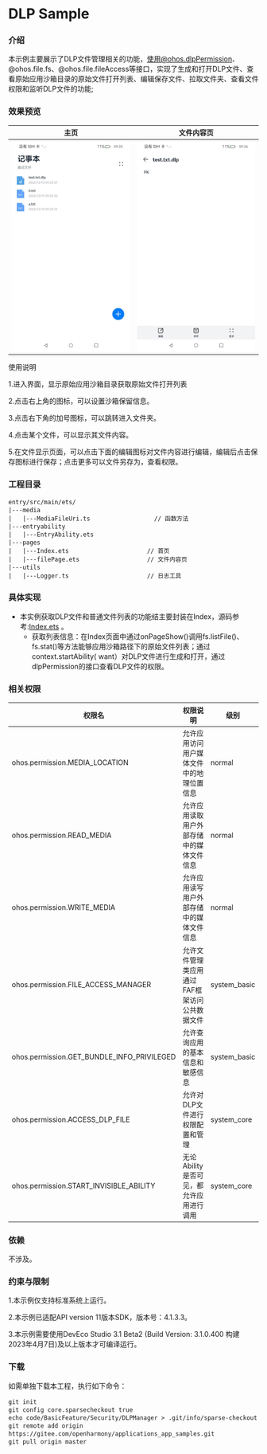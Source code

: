 # DLP Sample

### 介绍

本示例主要展示了DLP文件管理相关的功能，使用@ohos.dlpPermission、@ohos.file.fs、@ohos.file.fileAccess等接口，实现了生成和打开DLP文件、查看原始应用沙箱目录的原始文件打开列表、编辑保存文件、拉取文件夹、查看文件权限和监听DLP文件的功能;

### 效果预览

|主页|文件内容页|
|--------------------------------|--------------------------------|
|<img src="screenshots/device/index.jpeg" style="zoom: 50%;" />|<img src="screenshots/device/dlpPage.jpeg" style="zoom: 50%;" />|

使用说明

1.进入界面，显示原始应用沙箱目录获取原始文件打开列表

2.点击右上角的图标，可以设置沙箱保留信息。

3.点击右下角的加号图标，可以跳转进入文件夹。

4.点击某个文件，可以显示其文件内容。

5.在文件显示页面，可以点击下面的编辑图标对文件内容进行编辑，编辑后点击保存图标进行保存；点击更多可以文件另存为，查看权限。

### 工程目录

```
entry/src/main/ets/
|---media
|   |---MediaFileUri.ts                  // 函数方法
|---entryability
|   |---EntryAbility.ets
|---pages
|   |---Index.ets                      // 首页
|   |---filePage.ets                   // 文件内容页
|---utils
|   |---Logger.ts                      // 日志工具
```
### 具体实现

* 本实例获取DLP文件和普通文件列表的功能结主要封装在Index，源码参考:[Index.ets](entry/src/main/ets/pages/Index.ets) 。
    * 获取列表信息：在Index页面中通过onPageShow()调用fs.listFile()、fs.stat()等方法能够应用沙箱路径下的原始文件列表；通过context.startAbility( want）对DLP文件进行生成和打开，通过dlpPermission的接口查看DLP文件的权限。

### 相关权限

| 权限名                                     | 权限说明                                      | 级别         |
| ------------------------------------------ | --------------------------------------------- | ------------ |
| ohos.permission.MEDIA_LOCATION             | 允许应用访问用户媒体文件中的地理位置信息      | normal       |
| ohos.permission.READ_MEDIA                 | 允许应用读取用户外部存储中的媒体文件信息      | normal       |
| ohos.permission.WRITE_MEDIA                | 允许应用读写用户外部存储中的媒体文件信息      | normal       |
| ohos.permission.FILE_ACCESS_MANAGER        | 允许文件管理类应用通过FAF框架访问公共数据文件 | system_basic |
| ohos.permission.GET_BUNDLE_INFO_PRIVILEGED | 允许查询应用的基本信息和敏感信息              | system_basic |
| ohos.permission.ACCESS_DLP_FILE            | 允许对DLP文件进行权限配置和管理               | system_core  |
| ohos.permission.START_INVISIBLE_ABILITY    | 无论Ability是否可见，都允许应用进行调用       | system_core  |

### 依赖

不涉及。

### 约束与限制

1.本示例仅支持标准系统上运行。

2.本示例已适配API version 11版本SDK，版本号：4.1.3.3。

3.本示例需要使用DevEco Studio 3.1 Beta2 (Build Version: 3.1.0.400 构建 2023年4月7日)及以上版本才可编译运行。

### 下载

如需单独下载本工程，执行如下命令：
```
git init
git config core.sparsecheckout true
echo code/BasicFeature/Security/DLPManager > .git/info/sparse-checkout
git remote add origin https://gitee.com/openharmony/applications_app_samples.git
git pull origin master

```
